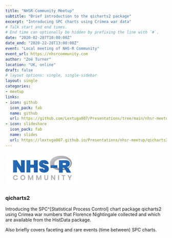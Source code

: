 ```yaml
---
title: "NHSR-Community Meetup"
subtitle: "Brief introduction to the qicharts2 package"
excerpt: "Introducing SPC charts using Crimea war data"
# Talk start and end times.
# End time can optionally be hidden by prefixing the line with `#`.
date: "2020-02-287T10:00:00Z"
date_end: "2020-22-28T13:00:00Z"
event: "Local meeting of NHS-R Community"
event_url: https://nhsrcommunity.com
author: "Zoë Turner"
location: "UK, online"
draft: false
# layout options: single, single-sidebar
layout: single
categories:
- meetup
links:
- icon: github
  icon_pack: fab
  name: github
  url: https://github.com/Lextuga007/Presentations/tree/main/nhsr-meetup
- icon: slideshare
  icon_pack: fab
  name: slides
  url: https://lextuga007.github.io/Presentations/nhsr-meetup/qicharts2.html#1
---
```


![NHS-R Community](featured.png)

### qicharts2

Introducing the SPC^[Statistical Process Control] chart package qicharts2 using Crimea war numbers that Florence Nightingale collected and which are available from the HistData package.

Also briefly covers faceting and rare events (time between) SPC charts.
